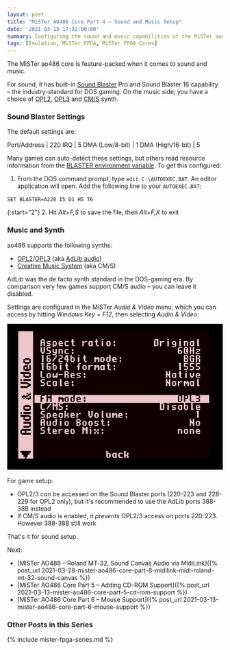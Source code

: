 ```yaml
---
layout: post
title: "MiSTer AO486 Core Part 4 – Sound and Music Setup"
date: '2021-03-13 17:32:00:00'
summary: Configuring the sound and music capabilities of the MiSTer ao486 core ...
tags: [Emulation, MiSTer FPGA, MiSTer FPGA Cores]
---
```


The MiSTer ao486 core is feature-packed when it comes to sound and music.

For sound, it has built-in <a href="https://en.wikipedia.org/wiki/Sound_Blaster">Sound Blaster</a> Pro and Sound Blaster 16 capability – the industry-standard for DOS gaming. On the music side, you have a choice of <a href="https://en.wikipedia.org/wiki/Yamaha_YM3812" target="_blank">OPL2</a>, <a href="https://en.wikipedia.org/wiki/Yamaha_YMF262" target="_blank">OPL3</a> and <a href="https://en.wikipedia.org/wiki/Sound_Blaster#Creative_Music_System" target="_blank">CM/S</a> synth.


### Sound Blaster Settings

The default settings are:

Port/Address | 220
IRQ | 5
DMA (Low/8-bit) | 1
DMA (High/16-bit) | 5

Many games can auto-detect these settings, but others read resource information from the <a href="https://retronn.de/imports/soundblaster_config_guide.html" target="_blank">BLASTER environment variable</a>. To get this configured:

1. From the DOS command prompt, type <code>edit C:\AUTOEXEC.BAT</code>. An editor application will open. Add the following line to your <code>AUTOEXEC.BAT</code>:

````
SET BLASTER=A220 I5 D1 H5 T6
````

{:start="2"}
2. Hit <i>Alt+F,S</i> to save the file, then <i>Alt+F,X</i> to exit


### Music and Synth

ao486 supports the following synths:

* <a href="https://en.wikipedia.org/wiki/Yamaha_YM3812" target="_blank">OPL2</a>/<a href="https://en.wikipedia.org/wiki/Yamaha_YMF262" target="_blank">OPL3</a> (aka <a href="https://en.wikipedia.org/wiki/Ad_Lib,_Inc." target="_blank">AdLib audio</a>)
* <a href="https://en.wikipedia.org/wiki/Sound_Blaster#Creative_Music_System" target="_blank">Creative Music System</a> (aka CM/S)

AdLib was the de facto synth standard in the DOS-gaming era. By comparison very few games support CM/S audio – you can leave it disabled.

Settings are configured in the MiSTer *Audio & Video* menu, which you can access by hitting *Windows Key* + *F12*, then selecting *Audio & Video*:

![](/img/posts/mister-ao486-audio-and-video-opl2-opl3-cms-synth.png)

For game setup:

* OPL2/3 *can* be accessed on the Sound Blaster ports (220-223 and 228-229 for OPL2 only), but it's recommended to use the AdLib ports 388-38B instead
* If CM/S audio is enabled, it *prevents* OPL2/3 access on ports 220-223. However 388-38B still work

That's it for sound setup.

Next:

* [MiSTer AO486 – Roland MT-32, Sound Canvas Audio via MidiLink]({% post_url 2021-03-28-mister-ao486-core-part-8-midilink-midi-roland-mt-32-sound-canvas %})
* [MiSTer AO486 Core Part 5 – Adding CD-ROM Support]({% post_url 2021-03-13-mister-ao486-core-part-5-cd-rom-support %})
* [MiSTer AO486 Core Part 6 – Mouse Support]({% post_url 2021-03-13-mister-ao486-core-part-6-mouse-support %})


### Other Posts in this Series

{% include mister-fpga-series.md %}

